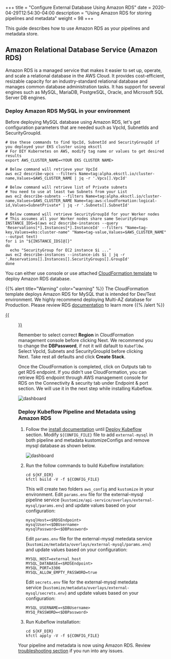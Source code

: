 +++
title = "Configure External Database Using Amazon RDS"
date = 2020-04-29T12:54:30-04:00
description = "Using Amazon RDS for storing pipelines and metadata"
weight = 98
+++

This guide describes how to use Amazon RDS as your pipelines and metadata store.

## Amazon Relational Database Service (Amazon RDS)

Amazon RDS is a managed service that makes it easier to set up, operate, and scale a relational database in the AWS Cloud. It provides cost-efficient, resizable capacity for an industry-standard relational database and manages common database administration tasks. It has support for several engines such as  MySQL, MariaDB, PostgreSQL, Oracle, and Microsoft SQL Server DB engines.  

### Deploy Amazon RDS MySQL in your environment

Before deploying MySQL database using Amazon RDS, let's get configuration parameters that are needed such as VpcId, SubnetIds and SecurityGroupId.

```shell
# Use these commands to find VpcId, SubnetId and SecurityGroupId if you deployed your EKS cluster using eksctl
# For DIY Kubernetes on AWS, modify tag name or values to get desired results
export AWS_CLUSTER_NAME=<YOUR EKS CLUSTER NAME>

# Below command will retrieve your VpcId
aws ec2 describe-vpcs --filters Name=tag:alpha.eksctl.io/cluster-name,Values=$AWS_CLUSTER_NAME | jq -r '.Vpcs[].VpcId'

# Below command will retrieve list of Private subnets
# You need to use at least two Subnets from your List
aws ec2 describe-subnets --filters Name=tag:alpha.eksctl.io/cluster-name,Values=$AWS_CLUSTER_NAME Name=tag:aws:cloudformation:logical-id,Values=SubnetPrivate* | jq -r '.Subnets[].SubnetId'

# Below command will retrieve SecurityGroupId for your Worker nodes
# This assumes all your Worker nodes share same SecurityGroups
INSTANCE_IDS=$(aws ec2 describe-instances --query 'Reservations[*].Instances[*].InstanceId' --filters "Name=tag-key,Values=eks:cluster-name" "Name=tag-value,Values=$AWS_CLUSTER_NAME" --output text)
for i in "${INSTANCE_IDS[@]}"
do
  echo "SecurityGroup for EC2 instance $i ..."
aws ec2 describe-instances --instance-ids $i | jq -r '.Reservations[].Instances[].SecurityGroups[].GroupId'
done  
```
You can either use console or use attached [CloudFormation template](/docs/aws/files/rds.yaml) to deploy Amazon RDS database.

{{% alert title="Warning" color="warning" %}}
The CloudFormation template deploys Amazon RDS for MySQL that is intended for Dev/Test environment.
We highly recommend deploying Multi-AZ database for Production. Please review RDS [documentation](https://docs.aws.amazon.com/AmazonRDS/latest/UserGuide/Welcome.html) to learn more
{{% /alert %}}

[{{<figure src="/docs/images/aws/cloudformation-launch-stack.png">}}](https://console.aws.amazon.com/cloudformation/home?#/stacks/new?stackName=kubeflow-db&templateURL=https://cloudformation-kubeflow.s3-us-west-2.amazonaws.com/rds.yaml)

Remember to select correct **Region** in CloudFormation management console before clicking Next. We recommend you to change the **DBPassword**, if not it will dafault to `Kubefl0w`. Select VpcId, Subnets and SecurityGroupId before clicking Next. Take rest all defaults and click **Create Stack**.

Once the CloudFormation is completed, click on Outputs tab to get RDS endpoint. If you didn't use CloudFormation, you can retrieve RDS endpoint through AWS management console for RDS on the Connectivity & security tab under Endpoint & port section. We will use it in the next step while installing Kubeflow.   

![dashboard](/docs/images/aws/cloudformation-rds-output.png)

### Deploy Kubeflow Pipeline and Metadata using Amazon RDS

1. Follow the [install documentation](https://www.kubeflow.org/docs/aws/deploy/install-kubeflow/) until [Deploy Kubeflow](https://www.kubeflow.org/docs/aws/deploy/install-kubeflow/#deploy-kubeflow) section.
Modify `${CONFIG_FILE}` file to add `external-mysql` in both pipeline and metadata kustomizeConfigs and remove mysql database as shown below.  

    ![dashboard](/docs/images/aws/external-mysql-rds.png)

2. Run the follow commands to build Kubeflow installation:

    ```
    cd ${KF_DIR}
    kfctl build -V -f ${CONFIG_FILE}
    ```
    This will create two folders `aws_config` and `kustomize` in your environment. Edit `params.env` file for the external-mysql pipeline service (`kustomize/api-service/overlays/external-mysql/params.env`) and update values based on your configuration:

    ```
    mysqlHost=<$RDSEndpoint>
    mysqlUser=<$DBUsername>
    mysqlPassword=<$DBPassword>
    ```
    Edit `params.env` file for the external-mysql metedata service (`kustomize/metadata/overlays/external-mysql/params.env`) and update values based on your configuration:

    ```
    MYSQL_HOST=external_host
    MYSQL_DATABASE=<$RDSEndpoint>
    MYSQL_PORT=3306
    MYSQL_ALLOW_EMPTY_PASSWORD=true
    ```
    Edit `secrets.env` file for the external-mysql metedata service (`kustomize/metadata/overlays/external-mysql/secrets.env`) and update values based on your configuration:

    ```
    MYSQL_USERNAME=<$DBUsername>
    MYSQ_PASSWORD=<$DBPassword>
    ```

3. Run Kubeflow installation:

    ```
    cd ${KF_DIR}
    kfctl apply -V -f ${CONFIG_FILE}
    ```
Your pipeline and metadata is now using Amazon RDS. Review [troubleshooting section](../troubleshooting-aws/#amazon-rds-connectivity-issues) if you run into any issues.
